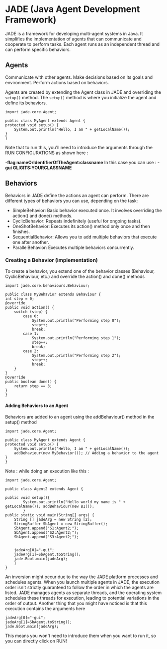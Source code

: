 # JADE (Java Agent Development Framework)
JADE is a framework for developing multi-agent systems in Java. It simplifies the implementation of agents that can communicate and cooperate to perform tasks. Each agent runs as an independent thread and can perform specific behaviors.
## Agents
Communicate with other agents.
Make decisions based on its goals and environment.
Perform actions based on behaviors.

Agents are created by extending the Agent class in JADE and overriding the `setup()` method. 
The `setup()` method is where you initialize the agent and define its behaviors.

    import jade.core.Agent;

    public class MyAgent extends Agent {
    protected void setup() {
        System.out.println("Hello, I am " + getLocalName());
    }
    }
Note that to run this, you'll need to introduce the arguments through the RUN CONFIGURATIONS as shown here :

**-flag nameOrIdentifierOfTheAgent:classname**
In this case you can use : **-gui GLIGITS:YOURCLASSNAME**

## Behaviors

Behaviors in JADE define the actions an agent can perform. 
There are different types of behaviors you can use, depending on the task:

- SimpleBehavior: Basic behavior executed once. It involves overriding the action() and done() methods.
- CyclicBehavior: Repeats indefinitely (useful for ongoing tasks).
- OneShotBehavior: Executes its action() method only once and then finishes.
- SequentialBehavior: Allows you to add multiple behaviors that execute one after another.
- ParallelBehavior: Executes multiple behaviors concurrently.

### Creating a Behavior (implementation)
To create a behavior, you extend one of the behavior classes (Behaviour, CyclicBehaviour, etc.) and override the action() and done() methods

    import jade.core.behaviours.Behaviour;

    public class MyBehavior extends Behaviour {
    int step = 0;
    @override
    public void action() {
        switch (step) {
            case 0:
                System.out.println("Performing step 0");
                step++;
                break;
            case 1:
                System.out.println("Performing step 1");
                step++;
                break;
            case 2:
                System.out.println("Performing step 2");
                step++;
                break;
        }
    }
    @override
    public boolean done() {
        return step == 3;
    }
    }
#### Adding Behaviors to an Agent
  Behaviors are added to an agent using the addBehaviour() method in the setup() method
  
    import jade.core.Agent;

    public class MyAgent extends Agent {
    protected void setup() {
        System.out.println("Hello, I am " + getLocalName());
        addBehaviour(new MyBehavior()); // Adding a behavior to the agent
    }
    }

Note : while doing an execution like this : 

    import jade.core.Agent;

    public class Agent2 extends Agent {
	
	public void setup(){
			System.out.println("Hello world my name is " + getLocalName()); addBehaviour(new B1());
			}
	public static void main(String[] args) {
		String [] jadeArg = new String [2];
		StringBuffer SbAgent = new StringBuffer();
		SbAgent.append("S1:Agent2;");
		SbAgent.append("S2:Agent2;");
		SbAgent.append("S3:Agent2;");


		jadeArg[0]="-gui";
		jadeArg[1]=SbAgent.toString();
		jade.Boot.main(jadeArg);
		}
    }

An inversion might occur due to the way the JADE platform processes and schedules agents. When you launch multiple agents in JADE, the execution order isn't strictly guaranteed to follow the order in which the agents are listed. JADE manages agents as separate threads, and the operating system schedules these threads for execution, leading to potential variations in the order of output.
Another thing that you might have noticed is that this execution contains the arguments here 

    jadeArg[0]="-gui";
    jadeArg[1]=SbAgent.toString();
    jade.Boot.main(jadeArg);

This means you won't need to introduce them when you want to run it, so you can directly click on RUN!
